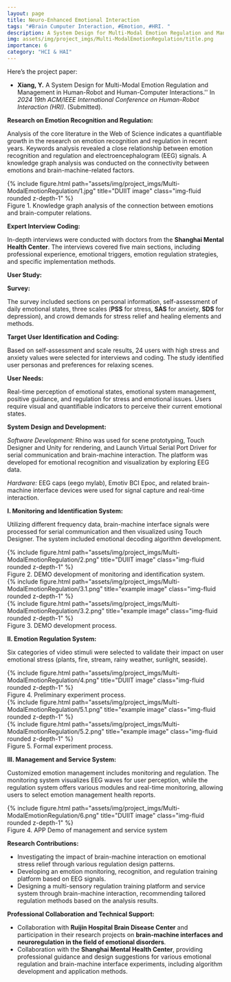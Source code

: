 ```yaml
---
layout: page
title: Neuro-Enhanced Emotional Interaction 
tags: "#Brain Cumputer Interaction, #Emotion, #HRI. "
description: A System Design for Multi-Modal Emotion Regulation and Management in Human-Robot and Human-Computer Interactions.
img: assets/img/project_imgs/Multi-ModalEmotionRegulation/title.png
importance: 6
category: "HCI & HAI"
---
```



Here’s the project paper: 
- **Xiang, Y.** A System Design for Multi-Modal Emotion Regulation and Management in Human-Robot and Human-Computer Interactions.'' In *2024 19th ACM/IEEE International Conference on Human-Robot Interaction (HRI)*. (Submitted). 

**Research on Emotion Recognition and Regulation:**

Analysis of the core literature in the Web of Science indicates a quantifiable growth in the research on emotion recognition and regulation in recent years. Keywords analysis revealed a close relationship between emotion recognition and regulation and electroencephalogram (EEG) signals. A knowledge graph analysis was conducted on the connectivity between emotions and brain-machine-related factors.

<div class="row justify-content-sm-center">
    <div class="col-sm-8 mt-3 mt-md-0">
        {% include figure.html path="assets/img/project_imgs/Multi-ModalEmotionRegulation/1.jpg" title="DUIIT image" class="img-fluid rounded z-depth-1" %}
    </div>
</div>
<div class="caption">
    Figure 1. Knowledge graph analysis of the connection between emotions and brain-computer relations.
</div>



**Expert Interview Coding:**

In-depth interviews were conducted with doctors from the **Shanghai Mental Health Center**. The interviews covered five main sections, including professional experience, emotional triggers, emotion regulation strategies, and specific implementation methods.

**User Study:**

**Survey:**

The survey included sections on personal information, self-assessment of daily emotional states, three scales (**PSS** for stress, **SAS** for anxiety, **SDS** for depression), and crowd demands for stress relief and healing elements and methods.

**Target User Identification and Coding:**

Based on self-assessment and scale results, 24 users with high stress and anxiety values were selected for interviews and coding. The study identified user personas and preferences for relaxing scenes.

**User Needs:**

Real-time perception of emotional states, emotional system management, positive guidance, and regulation for stress and emotional issues. Users require visual and quantifiable indicators to perceive their current emotional states.

**System Design and Development:**

*Software Development:*
Rhino was used for scene prototyping, Touch Designer and Unity for rendering, and Launch Virtual Serial Port Driver for serial communication and brain-machine interaction. The platform was developed for emotional recognition and visualization by exploring EEG data.

*Hardware:*
EEG caps (eego mylab), Emotiv BCI Epoc, and related brain-machine interface devices were used for signal capture and real-time interaction.

**I. Monitoring and Identification System:**

Utilizing different frequency data, brain-machine interface signals were processed for serial communication and then visualized using Touch Designer. The system included emotional decoding algorithm development.

<div class="row justify-content-sm-center">
    <div class="col-sm-8 mt-3 mt-md-0">
        {% include figure.html path="assets/img/project_imgs/Multi-ModalEmotionRegulation/2.png" title="DUIIT image" class="img-fluid rounded z-depth-1" %}
    </div>
</div>
<div class="caption">
    Figure 2. DEMO development of monitoring and identification system.

</div>


<div class="row justify-content-sm-center justify-content-sm-center">
    <div class="col-sm-5 mt-3 mt-md-0">
        {% include figure.html path="assets/img/project_imgs/Multi-ModalEmotionRegulation/3.1.png" title="example image" class="img-fluid rounded z-depth-1" %}
    </div>
    <div class="col-sm-5 mt-3 mt-md-0">
        {% include figure.html path="assets/img/project_imgs/Multi-ModalEmotionRegulation/3.2.png" title="example image" class="img-fluid rounded z-depth-1" %}
    </div>
</div>

<div class="caption">
    Figure 3. DEMO development process.
</div>





**II. Emotion Regulation System:**

Six categories of video stimuli were selected to validate their impact on user emotional stress (plants, fire, stream, rainy weather, sunlight, seaside).



<div class="row justify-content-sm-center">
    <div class="col-sm-8 mt-3 mt-md-0">
        {% include figure.html path="assets/img/project_imgs/Multi-ModalEmotionRegulation/4.png" title="DUIIT image" class="img-fluid rounded z-depth-1" %}
    </div>
</div>
<div class="caption">
    Figure 4. Preliminary experiment process.

</div>

<div class="row justify-content-sm-center justify-content-sm-center">
    <div class="col-sm-5 mt-3 mt-md-0">
        {% include figure.html path="assets/img/project_imgs/Multi-ModalEmotionRegulation/5.1.png" title="example image" class="img-fluid rounded z-depth-1" %}
    </div>
    <div class="col-sm-5 mt-3 mt-md-0">
        {% include figure.html path="assets/img/project_imgs/Multi-ModalEmotionRegulation/5.2.png" title="example image" class="img-fluid rounded z-depth-1" %}
    </div>
</div>

<div class="caption">
    Figure 5. Formal experiment process.
</div>



**III. Management and Service System:**

Customized emotion management includes monitoring and regulation. The monitoring system visualizes EEG waves for user perception, while the regulation system offers various modules and real-time monitoring, allowing users to select emotion management health reports.

<div class="row justify-content-sm-center">
    <div class="col-sm-8 mt-3 mt-md-0">
        {% include figure.html path="assets/img/project_imgs/Multi-ModalEmotionRegulation/6.png" title="DUIIT image" class="img-fluid rounded z-depth-1" %}
    </div>
</div>
<div class="caption">
    Figure 4. APP Demo of management and service system

</div>



**Research Contributions:**

- Investigating the impact of brain-machine interaction on emotional stress relief through various regulation design patterns.
- Developing an emotion monitoring, recognition, and regulation training platform based on EEG signals.
- Designing a multi-sensory regulation training platform and service system through brain-machine interaction, recommending tailored regulation methods based on the analysis results.


**Professional Collaboration and Technical Support:**

- Collaboration with **Ruijin Hospital Brain Disease Center** and participation in their research projects on **brain-machine interfaces and neuroregulation in the field of emotional disorders**.
- Collaboration with the **Shanghai Mental Health Center**, providing professional guidance and design suggestions for various emotional regulation and brain-machine interface experiments, including algorithm development and application methods.

